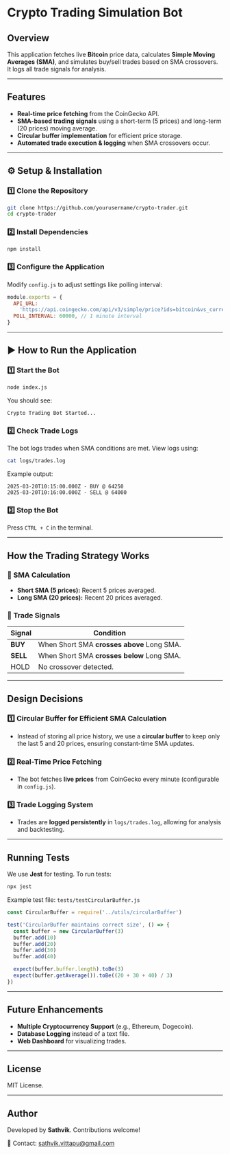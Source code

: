 # Crypto Trading Simulation Bot

## Overview

This application fetches live **Bitcoin** price data, calculates **Simple Moving Averages (SMA)**, and simulates buy/sell trades based on SMA crossovers. It logs all trade signals for analysis.

---

## Features

- **Real-time price fetching** from the CoinGecko API.
- **SMA-based trading signals** using a short-term (5 prices) and long-term (20 prices) moving average.
- **Circular buffer implementation** for efficient price storage.
- **Automated trade execution & logging** when SMA crossovers occur.

---

## ⚙️ Setup & Installation

### 1️⃣ Clone the Repository

```sh
git clone https://github.com/yourusername/crypto-trader.git
cd crypto-trader
```

### 2️⃣ Install Dependencies

```sh
npm install
```

### 3️⃣ Configure the Application

Modify `config.js` to adjust settings like polling interval:

```js
module.exports = {
  API_URL:
    'https://api.coingecko.com/api/v3/simple/price?ids=bitcoin&vs_currencies=usd',
  POLL_INTERVAL: 60000, // 1 minute interval
}
```

---

## ▶️ How to Run the Application

### 1️⃣ Start the Bot

```sh
node index.js
```

You should see:

```
Crypto Trading Bot Started...
```

### 2️⃣ Check Trade Logs

The bot logs trades when SMA conditions are met. View logs using:

```sh
cat logs/trades.log
```

Example output:

```
2025-03-20T10:15:00.000Z - BUY @ 64250
2025-03-20T10:16:00.000Z - SELL @ 64000
```

### 3️⃣ Stop the Bot

Press `CTRL + C` in the terminal.

---

## How the Trading Strategy Works

### 🔹 SMA Calculation

- **Short SMA (5 prices):** Recent 5 prices averaged.
- **Long SMA (20 prices):** Recent 20 prices averaged.

### 🔹 Trade Signals

| Signal   | Condition                                  |
| -------- | ------------------------------------------ |
| **BUY**  | When Short SMA **crosses above** Long SMA. |
| **SELL** | When Short SMA **crosses below** Long SMA. |
| HOLD     | No crossover detected.                     |

---

## Design Decisions

### 1️⃣ **Circular Buffer for Efficient SMA Calculation**

- Instead of storing all price history, we use a **circular buffer** to keep only the last 5 and 20 prices, ensuring constant-time SMA updates.

### 2️⃣ **Real-Time Price Fetching**

- The bot fetches **live prices** from CoinGecko every minute (configurable in `config.js`).

### 3️⃣ **Trade Logging System**

- Trades are **logged persistently** in `logs/trades.log`, allowing for analysis and backtesting.

---

## Running Tests

We use **Jest** for testing. To run tests:

```sh
npx jest
```

Example test file: `tests/testCircularBuffer.js`

```js
const CircularBuffer = require('../utils/circularBuffer')

test('CircularBuffer maintains correct size', () => {
  const buffer = new CircularBuffer(3)
  buffer.add(10)
  buffer.add(20)
  buffer.add(30)
  buffer.add(40)

  expect(buffer.buffer.length).toBe(3)
  expect(buffer.getAverage()).toBe((20 + 30 + 40) / 3)
})
```

---

## Future Enhancements

- **Multiple Cryptocurrency Support** (e.g., Ethereum, Dogecoin).
- **Database Logging** instead of a text file.
- **Web Dashboard** for visualizing trades.

---

## License

MIT License.

---

## Author

Developed by **Sathvik**. Contributions welcome!

📧 Contact: sathvik.vittapu@gmail.com
